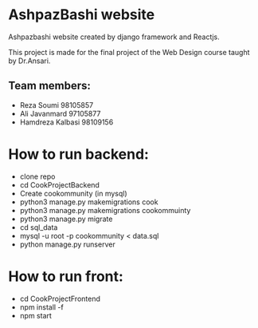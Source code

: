 # AshpazBashi website
Ashpazbashi website created by django framework and Reactjs.

This project is made for the final project of the Web Design course taught by Dr.Ansari.

## Team members:
- Reza Soumi 98105857
- Ali Javanmard 97105877
- Hamdreza Kalbasi 98109156

# How to run backend:

- clone repo
- cd CookProjectBackend
- Create cookommunity (in mysql)
- python3 manage.py makemigrations cook
- python3 manage.py makemigrations cookommuinty
- python3 manage.py migrate
- cd sql_data
- mysql -u root -p cookommunity < data.sql
- python manage.py runserver

# How to run front:

- cd CookProjectFrontend
- npm install -f
- npm start
